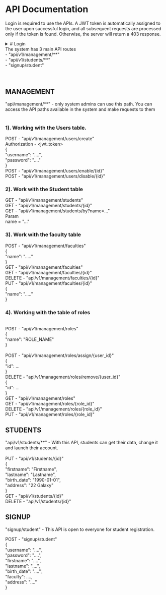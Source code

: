# API Documentation

Login is required to use the APIs. A JWT token is automatically assigned to the user upon successful login, and all subsequent requests are processed only if the token is found. Otherwise, the server will return a 403 response. <br>
<details>
<summary># Login </summary>
POST - "/login" <br>
{<br>
    "username": "superadmin",<br>
    "password": "123456"<br>
}<br>
{<br>
    "username": "admin",<br>
    "password": "1234567"<br>
}<br>
{<br>
	".......": "......"<br>
}<br>
</details>
The system has 3 main API routes <br>
- "api/v1/management/**" <br>
- "api/v1/students/**" <br>
- "signup/student" <br>

<br>
<br>

## MANAGEMENT <br>
"api/management/**" - only system admins can use this path. You can access the API paths available in the system and make requests to them <br>
<br>
### 1). Working with the Users table.<br>
POST - "api/v1/management/users/create" <br>
Authorization - <jwt_token> <br>
{<br>
    "username": "....",<br>
    "password": "...."<br>
}<br>
POST - "api/v1/management/users/enable/{id}" <br>
POST - "api/v1/management/users/disable/{id}" <br>


### 2). Work with the Student table <br>
GET - "api/v1/management/students" <br>
GET - "api/v1/management/students/{id}" <br>
GET - "api/v1/management/students/by?name=..." <br>
Param<br>
name = "..." <br>


### 3). Work with the faculty table <br>
POST - "api/v1/management/faculties"<br>
{<br>
	"name": "....."<br>
}<br>
GET - "api/v1/management/faculties" <br>
GET - "api/v1/management/faculties/{id}" <br>
DELETE - "api/v1/management/faculties/{id}" <br>
PUT - "api/v1/management/faculties/{id}" <br>
{<br>
    "name": "....." <br>
}<br>


### 4). Working with the table of roles <br>
<br>
POST - "api/v1/management/roles" <br>
{<br>
	"name": "ROLE_NAME" <br>
}<br>
<br>
POST - "api/v1/management/roles/assign/{user_id}" <br>
{<br>
	"id": ... <br>
}<br>
DELETE - "api/v1/management/roles/remove/{user_id}" <br>
{<br>
	"id": ... <br>
}<br>
GET - "api/v1/management/roles" <br>
GET - "api/v1/management/roles/{role_id}" <br>
DELETE - "api/v1/management/roles/{role_id}" <br>
PUT - "api/v1/management/roles/{role_id}" <br>


## STUDENTS <br>
"api/v1/students/**" - With this API, students can get their data, change it and launch their account. <br>
<br>
PUT - "api/v1/students/{id}" <br>
{<br>
    "firstname": "Firstname", <br>
    "lastname": "Lastname", <br>
    "birth_date": "1990-01-01", <br>
    "address": "22 Galaxy" <br>
} <br>
GET - "api/v1/students/{id}" <br>
DELETE - "api/v1/students/{id}" <br>

## SIGNUP <br>
"signup/student" - This API is open to everyone for student registration. <br>

POST - "signup/student" <br>
{<br>
    "username": "....", <br>
    "password": "....", <br>
    "firstname": "....", <br>
    "lastname": "....", <br>
    "birth_date": "....", <br>
    "faculty": ...., <br>
    "address": "...." <br>
}
